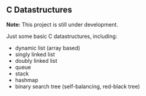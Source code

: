 ## C Datastructures

**Note:** This project is still under development.

Just some basic C datastructures, including:
- dynamic list (array based)
- singly linked list
- doubly linked list
- queue
- stack
- hashmap
- binary search tree (self-balancing, red-black tree)
